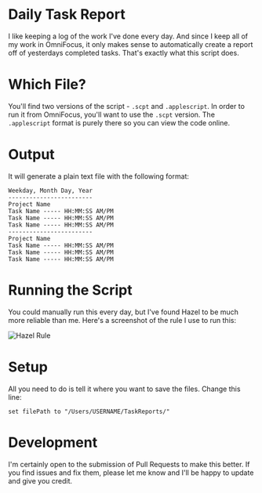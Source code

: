 # Daily Task Report

I like keeping a log of the work I've done every day. And since I keep all of my work in OmniFocus, it only makes sense to automatically create a report off of yesterdays completed tasks. That's exactly what this script does.

# Which File?

You'll find two versions of the script - `.scpt` and `.applescript`. In order to run it from OmniFocus, you'll want to use the `.scpt` version. The `.applescript` format is purely there so you can view the code online.

# Output

It will generate a plain text file with the following format:

```
Weekday, Month Day, Year
------------------------
Project Name
Task Name ----- HH:MM:SS AM/PM
Task Name ----- HH:MM:SS AM/PM
Task Name ----- HH:MM:SS AM/PM
------------------------
Project Name
Task Name ----- HH:MM:SS AM/PM
Task Name ----- HH:MM:SS AM/PM
Task Name ----- HH:MM:SS AM/PM
```

# Running the Script

You could manually run this every day, but I've found Hazel to be much more reliable than me. Here's a screenshot of the rule I use to run this:

![Hazel Rule](https://github.com/joebuhlig/OFScripts/blob/master/Daily%20Task%20Report/HazelRule.jpg)

# Setup

All you need to do is tell it where you want to save the files. Change this line:

`set filePath to "/Users/USERNAME/TaskReports/"`

# Development

I'm certainly open to the submission of Pull Requests to make this better. If you find issues and fix them, please let me know and I'll be happy to update and give you credit.
